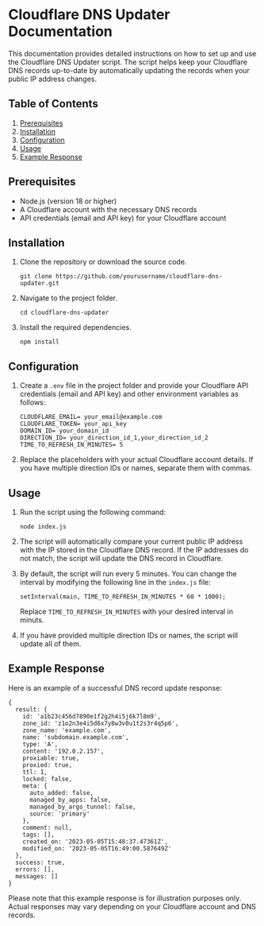 # Cloudflare DNS Updater Documentation

This documentation provides detailed instructions on how to set up and use the Cloudflare DNS Updater script. The script helps keep your Cloudflare DNS records up-to-date by automatically updating the records when your public IP address changes.

## Table of Contents

1. [Prerequisites](#prerequisites)
2. [Installation](#installation)
3. [Configuration](#configuration)
4. [Usage](#usage)
5. [Example Response](#example-response)

## Prerequisites

- Node.js (version 18 or higher)
- A Cloudflare account with the necessary DNS records
- API credentials (email and API key) for your Cloudflare account

## Installation

1. Clone the repository or download the source code.

   ```
   git clone https://github.com/yourusername/cloudflare-dns-updater.git
   ```

2. Navigate to the project folder.

   ```
   cd cloudflare-dns-updater
   ```

3. Install the required dependencies.

   ```
   npm install
   ```

## Configuration

1. Create a `.env` file in the project folder and provide your Cloudflare API credentials (email and API key) and other environment variables as follows:

   ```
   CLOUDFLARE_EMAIL= your_email@example.com 
   CLOUDFLARE_TOKEN= your_api_key 
   DOMAIN_ID= your_domain_id 
   DIRECTION_ID= your_direction_id_1,your_direction_id_2 
   TIME_TO_REFRESH_IN_MINUTES= 5
   
   ```

2. Replace the placeholders with your actual Cloudflare account details. If you have multiple direction IDs or names, separate them with commas.

## Usage

1. Run the script using the following command:


   ```
   node index.js
   ```

2. The script will automatically compare your current public IP address with the IP stored in the Cloudflare DNS record. If the IP addresses do not match, the script will update the DNS record in Cloudflare.

3. By default, the script will run every 5 minutes. You can change the interval by modifying the following line in the `index.js` file:

   ```
   setInterval(main, TIME_TO_REFRESH_IN_MINUTES * 60 * 1000);
   ```

   Replace `TIME_TO_REFRESH_IN_MINUTES` with your desired interval in minuts.
   

4. If you have provided multiple direction IDs or names, the script will update all of them.

## Example Response

Here is an example of a successful DNS record update response:

```
{
  result: {
    id: 'a1b23c456d7890e1f2g2h4i5j6k7l8m9',
    zone_id: 'z1o2n3e4i5d6x7y8w3v0u1t2s3r4q5p6',
    zone_name: 'example.com',
    name: 'subdomain.example.com',
    type: 'A',
    content: '192.0.2.157',
    proxiable: true,
    proxied: true,
    ttl: 1,
    locked: false,
    meta: {
      auto_added: false,
      managed_by_apps: false,
      managed_by_argo_tunnel: false,
      source: 'primary'
    },
    comment: null,
    tags: [],
    created_on: '2023-05-05T15:48:37.47361Z',
    modified_on: '2023-05-05T16:49:00.587649Z'
  },
  success: true,
  errors: [],
  messages: []
}
```

Please note that this example response is for illustration purposes only. Actual responses may vary depending on your Cloudflare account and DNS records.